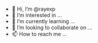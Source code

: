 - 👋 Hi, I’m @rayexp
- 👀 I’m interested in ...
- 🌱 I’m currently learning ...
- 💞️ I’m looking to collaborate on ...
- 📫 How to reach me ...

<!---
rayexp/rayexp is a ✨ special ✨ repository because its `README.md` (this file) appears on your GitHub profile.
You can click the Preview link to take a look at your changes.
--->
